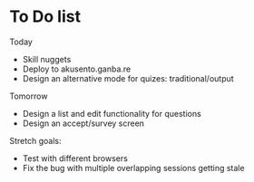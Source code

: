 # To Do list

Today
- Skill nuggets
- Deploy to akusento.ganba.re
- Design an alternative mode for quizes: traditional/output

Tomorrow
- Design a list and edit functionality for questions
- Design an accept/survey screen

Stretch goals:
- Test with different browsers
- Fix the bug with multiple overlapping sessions getting stale
